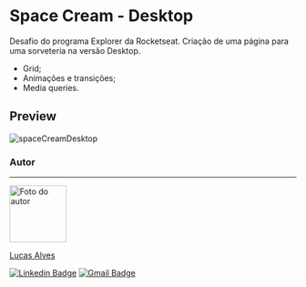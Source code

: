 # Space Cream - Desktop
Desafio do programa Explorer da Rocketseat. Criação de uma página para uma sorveteria  na versão Desktop.


- Grid;
- Animações e transições;
- Media queries.

## Preview

![spaceCreamDesktop](./images/space-cream.gif)


### Autor
---

<a href="#">
 <img src="https://media.licdn.com/dms/image/C4E03AQEmwErf5xKp4A/profile-displayphoto-shrink_200_200/0/1641756854608?e=1685577600&v=beta&t=dIN7hyhLgrSDJuMDqrwS4zouNkS4CqnnAPs6YUe1ixA" width="100px;" alt="Foto do autor"/>
 <br />
 <p>Lucas Alves</p></a>
 
[![Linkedin Badge](https://img.shields.io/badge/-Lucas-blue?style=flat-square&logo=Linkedin&logoColor=white&link=https://www.linkedin.com/in/lucas-alves-conceicao/)](https://www.linkedin.com/in/lucas-alves-conceicao/) 
[![Gmail Badge](https://img.shields.io/badge/-lcsalves1999@gmail.com-c14438?style=flat-square&logo=Gmail&logoColor=white&link=mailto:lcsalves1999@gmail.com)](mailto:lcsalves1999@gmail.com)
